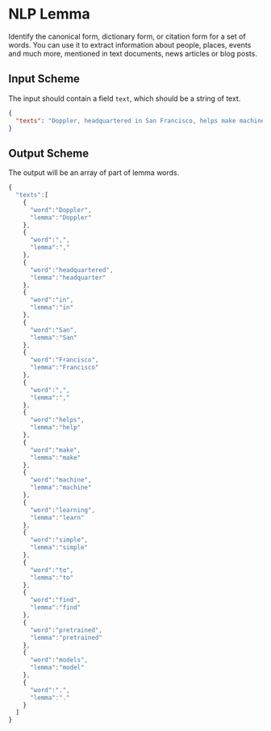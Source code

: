 # NLP Lemma
Identify the canonical form, dictionary form, or citation form for a set of words. You can use it to extract information about people, places, 
events and much more, mentioned in text documents, news articles or blog posts.
  

## Input Scheme
The input should contain a field `text`, which should be a string of text. 
``` json
{
  "texts": "Doppler, headquartered in San Francisco, helps make machine learning simple to find pretrained models."
}
```


## Output Scheme
The output will be an array of part of lemma words.

``` javascript
{
  "texts":[
    {
      "word":"Doppler",
      "lemma":"Doppler"
    },
    {
      "word":",",
      "lemma":","
    },
    {
      "word":"headquartered",
      "lemma":"headquarter"
    },
    {
      "word":"in",
      "lemma":"in"
    },
    {
      "word":"San",
      "lemma":"San"
    },
    {
      "word":"Francisco",
      "lemma":"Francisco"
    },
    {
      "word":",",
      "lemma":","
    },
    {
      "word":"helps",
      "lemma":"help"
    },
    {
      "word":"make",
      "lemma":"make"
    },
    {
      "word":"machine",
      "lemma":"machine"
    },
    {
      "word":"learning",
      "lemma":"learn"
    },
    {
      "word":"simple",
      "lemma":"simple"
    },
    {
      "word":"to",
      "lemma":"to"
    },
    {
      "word":"find",
      "lemma":"find"
    },
    {
      "word":"pretrained",
      "lemma":"pretrained"
    },
    {
      "word":"models",
      "lemma":"model"
    },
    {
      "word":".",
      "lemma":"."
    }
  ]
}
```
